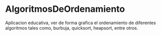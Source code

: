 # AlgoritmosDeOrdenamiento
Aplicacion educativa, ver de forma grafica el ordenamiento de diferentes algoritmos tales como, burbuja, quicksort, heapsort, entre otros.
